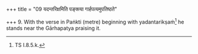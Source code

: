 +++
title = "09 यदन्तरिक्षमिति पङ्क्त्या गार्हपत्यमुपतिष्ठते"

+++
9. With the verse in Paṅkti (metre) beginning with yadantarikṣaṁ[^1] he stands near the Gārhapatya praising it.  

[^1]: TS I.8.5.k.
